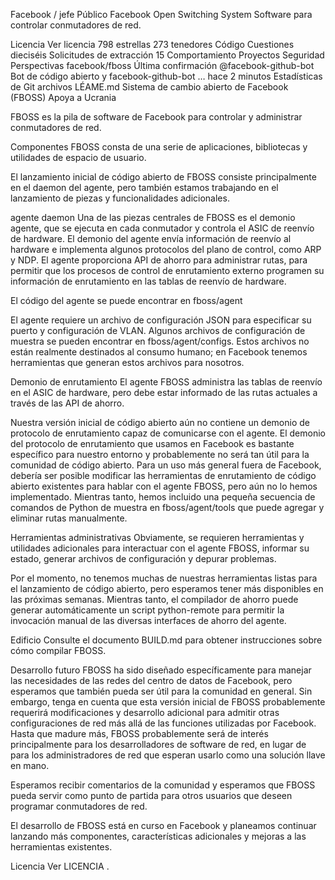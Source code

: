 
Facebook
/
jefe
Público
Facebook Open Switching System Software para controlar conmutadores de red.

Licencia
 Ver licencia
 798 estrellas 273 tenedores 
Código
Cuestiones
dieciséis
Solicitudes de extracción
15
Comportamiento
Proyectos
Seguridad
Perspectivas
facebook/fboss
Última confirmación
@facebook-github-bot
Bot de código abierto y facebook-github-bot
…
hace 2 minutos
Estadísticas de Git
archivos
LÉAME.md
Sistema de cambio abierto de Facebook (FBOSS)
Apoya a Ucrania

FBOSS es la pila de software de Facebook para controlar y administrar conmutadores de red.

Componentes
FBOSS consta de una serie de aplicaciones, bibliotecas y utilidades de espacio de usuario.

El lanzamiento inicial de código abierto de FBOSS consiste principalmente en el daemon del agente, pero también estamos trabajando en el lanzamiento de piezas y funcionalidades adicionales.

agente daemon
Una de las piezas centrales de FBOSS es el demonio agente, que se ejecuta en cada conmutador y controla el ASIC de reenvío de hardware. El demonio del agente envía información de reenvío al hardware e implementa algunos protocolos del plano de control, como ARP y NDP. El agente proporciona API de ahorro para administrar rutas, para permitir que los procesos de control de enrutamiento externo programen su información de enrutamiento en las tablas de reenvío de hardware.

El código del agente se puede encontrar en fboss/agent

El agente requiere un archivo de configuración JSON para especificar su puerto y configuración de VLAN. Algunos archivos de configuración de muestra se pueden encontrar en fboss/agent/configs. Estos archivos no están realmente destinados al consumo humano; en Facebook tenemos herramientas que generan estos archivos para nosotros.

Demonio de enrutamiento
El agente FBOSS administra las tablas de reenvío en el ASIC de hardware, pero debe estar informado de las rutas actuales a través de las API de ahorro.

Nuestra versión inicial de código abierto aún no contiene un demonio de protocolo de enrutamiento capaz de comunicarse con el agente. El demonio del protocolo de enrutamiento que usamos en Facebook es bastante específico para nuestro entorno y probablemente no será tan útil para la comunidad de código abierto. Para un uso más general fuera de Facebook, debería ser posible modificar las herramientas de enrutamiento de código abierto existentes para hablar con el agente FBOSS, pero aún no lo hemos implementado. Mientras tanto, hemos incluido una pequeña secuencia de comandos de Python de muestra en fboss/agent/tools que puede agregar y eliminar rutas manualmente.

Herramientas administrativas
Obviamente, se requieren herramientas y utilidades adicionales para interactuar con el agente FBOSS, informar su estado, generar archivos de configuración y depurar problemas.

Por el momento, no tenemos muchas de nuestras herramientas listas para el lanzamiento de código abierto, pero esperamos tener más disponibles en las próximas semanas. Mientras tanto, el compilador de ahorro puede generar automáticamente un script python-remote para permitir la invocación manual de las diversas interfaces de ahorro del agente.

Edificio
Consulte el documento BUILD.md para obtener instrucciones sobre cómo compilar FBOSS.

Desarrollo futuro
FBOSS ha sido diseñado específicamente para manejar las necesidades de las redes del centro de datos de Facebook, pero esperamos que también pueda ser útil para la comunidad en general. Sin embargo, tenga en cuenta que esta versión inicial de FBOSS probablemente requerirá modificaciones y desarrollo adicional para admitir otras configuraciones de red más allá de las funciones utilizadas por Facebook. Hasta que madure más, FBOSS probablemente será de interés principalmente para los desarrolladores de software de red, en lugar de para los administradores de red que esperan usarlo como una solución llave en mano.

Esperamos recibir comentarios de la comunidad y esperamos que FBOSS pueda servir como punto de partida para otros usuarios que deseen programar conmutadores de red.

El desarrollo de FBOSS está en curso en Facebook y planeamos continuar lanzando más componentes, características adicionales y mejoras a las herramientas existentes.

Licencia
Ver LICENCIA .

